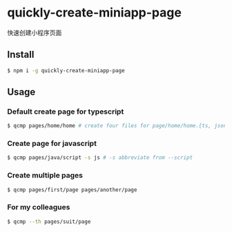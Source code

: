 # quickly-create-miniapp-page

快速创建小程序页面

## Install

``` bash
$ npm i -g quickly-create-miniapp-page
```

## Usage

### Default create page for typescript

``` bash
$ qcmp pages/home/home # create four files for page/home/home.{ts, json, wxml, wxss}
```

### Create page for javascript

``` bash
$ qcmp pages/java/script -s js # -s abbreviate from --script
```

### Create multiple pages

``` bash
$ qcmp pages/first/page pages/another/page
```

### For my colleagues

``` bash
$ qcmp --th pages/suit/page
```
